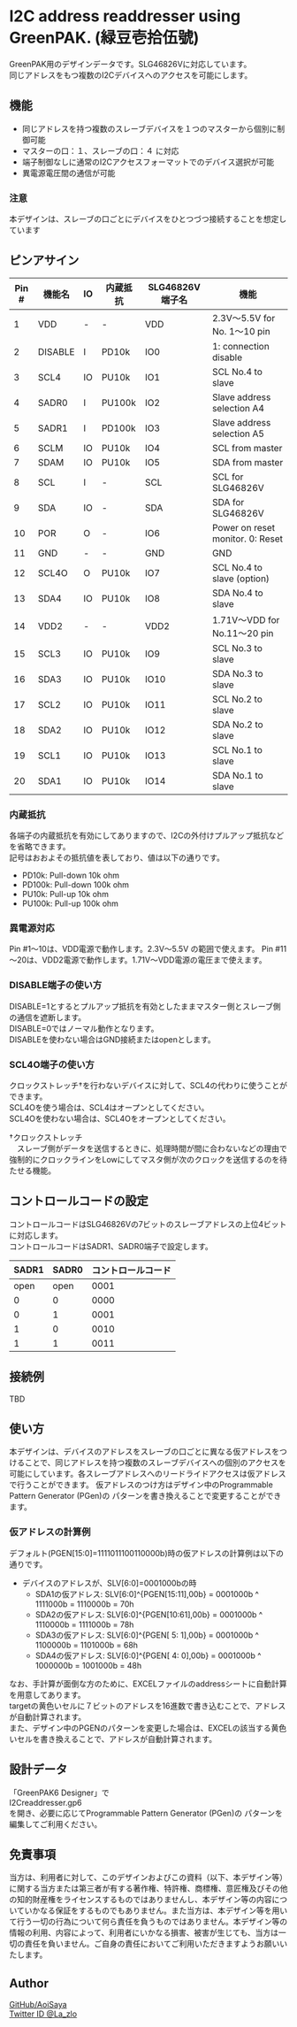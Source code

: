 #  I2C address readdresser using GreenPAK.  (緑豆壱拾伍號)

GreenPAK用のデザインデータです。SLG46826Vに対応しています。  
同じアドレスをもつ複数のI2Cデバイスへのアクセスを可能にします。  

## 機能
- 同じアドレスを持つ複数のスレーブデバイスを１つのマスターから個別に制御可能
- マスターの口：１、スレーブの口：４ に対応
- 端子制御なしに通常のI2Cアクセスフォーマットでのデバイス選択が可能
- 異電源電圧間の通信が可能

### 注意
本デザインは、スレーブの口ごとにデバイスをひとつづつ接続することを想定しています


## ピンアサイン

Pin # | 機能名 | IO | 内蔵抵抗 | SLG46826V端子名 | 機能
--- | --- | --- | --- | --- | ---
1 | VDD | - | - | VDD | 2.3V～5.5V for No. 1～10 pin
2 | DISABLE | I | PD10k | IO0 | 1: connection disable
3 | SCL4 | IO | PU10k | IO1 | SCL No.4 to slave
4 | SADR0 | I | PU100k | IO2 | Slave address selection A4
5 | SADR1 | I | PD100k | IO3 | Slave address selection A5
6 | SCLM | IO | PU10k | IO4 | SCL from master
7 | SDAM | IO | PU10k | IO5 | SDA from master
8 | SCL | I | - | SCL | SCL for SLG46826V
9 | SDA | IO | - | SDA | SDA for SLG46826V
10 | POR | O | - | IO6 | Power on reset monitor. 0: Reset
11 | GND | - | - | GND | GND
12 | SCL4O | O | PU10k | IO7 | SCL No.4 to slave (option)
13 | SDA4 | IO | PU10k | IO8 | SDA No.4 to slave
14 | VDD2 | - | - | VDD2 | 1.71V～VDD for No.11～20 pin
15 | SCL3 | IO | PU10k | IO9 | SCL No.3 to slave
16 | SDA3 | IO | PU10k | IO10 | SDA No.3 to slave
17 | SCL2 | IO | PU10k | IO11 | SCL No.2 to slave
18 | SDA2 | IO | PU10k | IO12 | SDA No.2 to slave
19 | SCL1 | IO | PU10k | IO13 | SCL No.1 to slave
20 | SDA1 | IO | PU10k | IO14 | SDA No.1 to slave
  
### 内蔵抵抗
各端子の内蔵抵抗を有効にしてありますので、I2Cの外付けプルアップ抵抗などを省略できます。  
記号はおおよその抵抗値を表しており、値は以下の通りです。  
- PD10k: Pull-down 10k ohm  
- PD100k: Pull-down 100k ohm  
- PU10k: Pull-up 10k ohm  
- PU100k: Pull-up 100k ohm  

### 異電源対応
Pin #1～10は、VDD電源で動作します。2.3V～5.5V の範囲で使えます。
Pin #11～20は、VDD2電源で動作します。1.71V～VDD電源の電圧まで使えます。

### DISABLE端子の使い方
DISABLE=1とするとプルアップ抵抗を有効としたままマスター側とスレーブ側の通信を遮断します。  
DISABLE=0ではノーマル動作となります。  
DISABLEを使わない場合はGND接続またはopenとします。  

### SCL4O端子の使い方
クロックストレッチ†を行わないデバイスに対して、SCL4の代わりに使うことができます。  
SCL4Oを使う場合は、SCL4はオープンとしてください。  
SCL4Oを使わない場合は、SCL4Oをオープンとしてください。  

†クロックストレッチ  
　スレーブ側がデータを送信するときに、処理時間が間に合わないなどの理由で強制的にクロックラインをLowにしてマスタ側が次のクロックを送信するのを待たせる機能。


## コントロールコードの設定

コントロールコードはSLG46826Vの7ビットのスレーブアドレスの上位4ビットに対応します。  
コントロールコードはSADR1、SADR0端子で設定します。  

SADR1 | SADR0| コントロールコード
--- | --- | ---
open | open | 0001
0 | 0 | 0000
0 | 1 | 0001
1 | 0 | 0010
1 | 1 | 0011


## 接続例

TBD


## 使い方

本デザインは、デバイスのアドレスをスレーブの口ごとに異なる仮アドレスをつけることで、同じアドレスを持つ複数のスレーブデバイスへの個別のアクセスを可能にしています。各スレーブアドレスへのリードライドアクセスは仮アドレスで行うことができます。
仮アドレスのつけ方はデザイン中のProgrammable Pattern Generator (PGen)の パターンを書き換えることで変更することができます。  

### 仮アドレスの計算例

デフォルト(PGEN[15:0]=1111011100110000b)時の仮アドレスの計算例は以下の通りです。  

- デバイスのアドレスが、SLV[6:0]=0001000bの時  
  - SDA1の仮アドレス: SLV[6:0]^{PGEN[15:11],00b} = 0001000b ^ 1111000b = 1110000b = 70h  
  - SDA2の仮アドレス: SLV[6:0]^{PGEN[10:61],00b} = 0001000b ^ 1110000b = 1111000b = 78h  
  - SDA3の仮アドレス: SLV[6:0]^{PGEN[ 5: 1],00b} = 0001000b ^ 1100000b = 1101000b = 68h  
  - SDA4の仮アドレス: SLV[6:0]^{PGEN[ 4: 0],00b} = 0001000b ^ 1000000b = 1001000b = 48h  

なお、手計算が面倒な方のために、EXCELファイルのaddressシートに自動計算を用意してあります。  
targetの黄色いセルに７ビットのアドレスを16進数で書き込むことで、アドレスが自動計算されます。  
また、デザイン中のPGENのパターンを変更した場合は、EXCELの該当する黄色いセルを書き換えることで、アドレスが自動計算されます。  


## 設計データ

「GreenPAK6 Designer」で  
I2Creaddresser.gp6  
を開き、必要に応じてProgrammable Pattern Generator (PGen)の パターンを編集してご利用ください。  


## 免責事項

当方は、利用者に対して、このデザインおよびこの資料（以下、本デザイン等）に関する当方または第三者が有する著作権、特許権、商標権、意匠権及びその他の知的財産権をライセンスするものではありませんし、本デザイン等の内容についていかなる保証をするものでもありません。また当方は、本デザイン等を用いて行う一切の行為について何ら責任を負うものではありません。本デザイン等の情報の利用、内容によって、利用者にいかなる損害、被害が生じても、当方は一切の責任を負いません。ご自身の責任においてご利用いただきますようお願いいたします。  


## Author  

[GitHub/AoiSaya](https://github.com/AoiSaya)  
[Twitter ID @La_zlo](https://twitter.com/La_zlo)  
